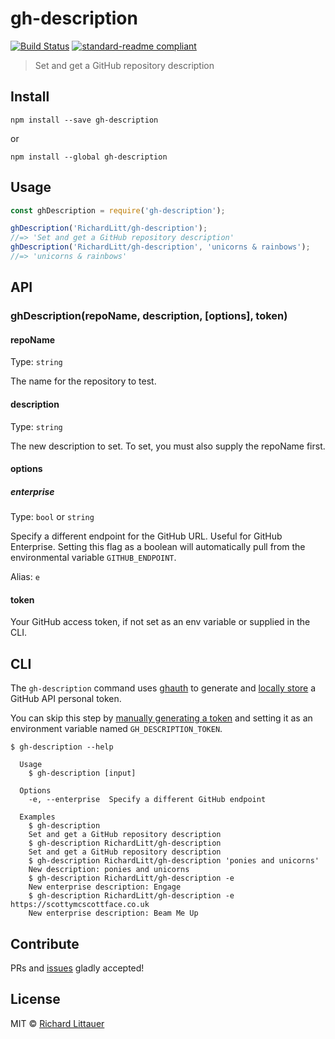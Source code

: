 # gh-description

[![Build Status](https://travis-ci.org/RichardLitt/gh-description.svg?branch=master)](https://travis-ci.org/RichardLitt/gh-description)
[![standard-readme compliant](https://img.shields.io/badge/standard--readme-OK-green.svg?style=flat-square)](https://github.com/RichardLitt/standard-readme)

> Set and get a GitHub repository description

## Install

```
npm install --save gh-description
```

or

```
npm install --global gh-description
```

## Usage

```js
const ghDescription = require('gh-description');

ghDescription('RichardLitt/gh-description');
//=> 'Set and get a GitHub repository description'
ghDescription('RichardLitt/gh-description', 'unicorns & rainbows');
//=> 'unicorns & rainbows'
```

## API

### ghDescription(repoName, description, [options], token)

#### repoName

Type: `string`

The name for the repository to test.

#### description

Type: `string`

The new description to set. To set, you must also supply the repoName first.

#### options

##### enterprise

Type: `bool` or `string`

Specify a different endpoint for the GitHub URL. Useful for GitHub Enterprise.
Setting this flag as a boolean will automatically pull from the environmental variable `GITHUB_ENDPOINT`.

Alias: `e`

#### token

Your GitHub access token, if not set as an env variable or supplied in the CLI.

## CLI

The `gh-description` command uses [ghauth](https://github.com/rvagg/ghauth) to generate and [locally store](https://github.com/LinusU/node-application-config#config-location) a GitHub API personal token.

You can skip this step by [manually generating a token](https://help.github.com/articles/creating-an-access-token-for-command-line-use/) and setting it as an environment variable named `GH_DESCRIPTION_TOKEN`.

```
$ gh-description --help

  Usage
    $ gh-description [input]

  Options
    -e, --enterprise  Specify a different GitHub endpoint

  Examples
    $ gh-description
    Set and get a GitHub repository description
    $ gh-description RichardLitt/gh-description
    Set and get a GitHub repository description
    $ gh-description RichardLitt/gh-description 'ponies and unicorns'
    New description: ponies and unicorns
    $ gh-description RichardLitt/gh-description -e
    New enterprise description: Engage
    $ gh-description RichardLitt/gh-description -e https://scottymcscottface.co.uk
    New enterprise description: Beam Me Up
```

## Contribute

PRs and [issues](https://github.com/RichardLitt/gh-description/issues) gladly accepted!

## License

MIT © [Richard Littauer](http://burntfen.com)
